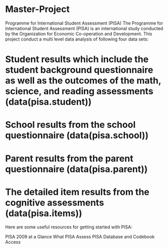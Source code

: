 # Master-Project

Programme for International Student Assessment (PISA)
The Programme for International Student Assessment (PISA) is an international study conducted by the Organization for Economic Co-operation and Development. This project conduct a multi level data analysis of following four data sets:

# Student results which include the student background questionnaire as well as the outcomes of the math, science, and reading assessments (data(pisa.student))
# School results from the school questionnaire (data(pisa.school))
# Parent results from the parent questionnaire (data(pisa.parent))
# The detailed item results from the cognitive assessments (data(pisa.items))

Here are some useful resources for getting started with PISA:

PISA 2009 at a Glance
What PISA Assess
PISA Database and Codebook Access
